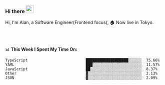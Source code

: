 ### Hi there <img src="https://media.giphy.com/media/hvRJCLFzcasrR4ia7z/giphy.gif" width="25px">

<!-- ![visitors](https://visitor-badge.glitch.me/badge?page_id=dislfyer.dislfyer) -->

Hi, I'm Alan, a Software Engineer(Frontend focus), 🏠 Now live in Tokyo.

<br/>
<br/>

📊 **This Week I Spent My Time On:**


<!--START_SECTION:waka-->

```text
TypeScript                          ███████████████████░░░░░░  75.66%
YAML                                ███░░░░░░░░░░░░░░░░░░░░░░  11.57%
JavaScript                          ██░░░░░░░░░░░░░░░░░░░░░░░  8.37%
Other                               ▓░░░░░░░░░░░░░░░░░░░░░░░░  2.13%
JSON                                ▓░░░░░░░░░░░░░░░░░░░░░░░░  2.09%
```

<!--END_SECTION:waka-->

<!--
**About Me:**
 -->
